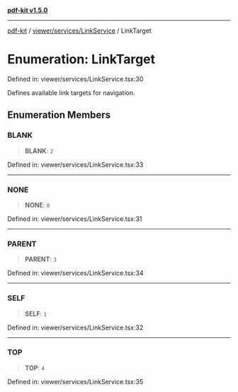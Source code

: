 [**pdf-kit v1.5.0**](../../../../README.md)

***

[pdf-kit](../../../../modules.md) / [viewer/services/LinkService](../README.md) / LinkTarget

# Enumeration: LinkTarget

Defined in: viewer/services/LinkService.tsx:30

Defines available link targets for navigation.

## Enumeration Members

### BLANK

> **BLANK**: `2`

Defined in: viewer/services/LinkService.tsx:33

***

### NONE

> **NONE**: `0`

Defined in: viewer/services/LinkService.tsx:31

***

### PARENT

> **PARENT**: `3`

Defined in: viewer/services/LinkService.tsx:34

***

### SELF

> **SELF**: `1`

Defined in: viewer/services/LinkService.tsx:32

***

### TOP

> **TOP**: `4`

Defined in: viewer/services/LinkService.tsx:35
